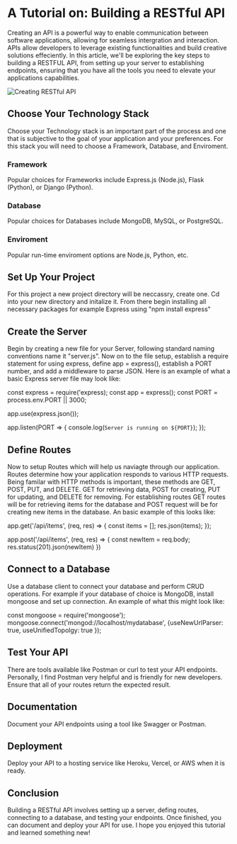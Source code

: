 # A Tutorial on: Building a RESTful API

Creating an API is a powerful way to enable communication between software applications, allowing for seamless intergration and interaction. APIs allow developers to leverage existing functionalities and build creative solutions effeciently. In this article, we'll be exploring the key steps to building a RESTFUL API, from setting up your server to establishing endpoints, ensuring that you have all the tools you need to elevate your applications capabilities.

![Creating RESTful API](../components/rest-api.avif)

## Choose Your Technology Stack

Choose your Technology stack is an important part of the process and one that is subjective to the goal of your application and your preferences. For this stack you will need to choose a Framework, Database, and Enviroment.

### Framework

Popular choices for Frameworks include Express.js (Node.js), Flask (Python), or Django (Python).

### Database

Popular choices for Databases include MongoDB, MySQL, or PostgreSQL.

### Enviroment

Popular run-time enviroment options are Node.js, Python, etc.

## Set Up Your Project

For this project a new project directory will be neccassry, create one. Cd into your new directory and initalize it. From there begin installing all necessary packages for example Express using "npm install express"

## Create the Server

Begin by creating a new file for your Server, following standard naming conventions name it "server.js". Now on to the file setup, establish a require statement for using express, define app = express(), establish a PORT number, and add a middleware to parse JSON. Here is an example of what a basic Express server file may look like:

const express = require('express);
const app = express();
const PORT = process.env.PORT || 3000;

app.use(express.json());

app.listen(PORT => {
console.log(`Server is running on ${PORT}`);
});

## Define Routes

Now to setup Routes which will help us naviagte through our application. Routes determine how your application responds to various HTTP requests. Being familar with HTTP methods is important, these methods are GET, POST, PUT, and DELETE. GET for retrieving data, POST for creating, PUT for updating, and DELETE for removing. For establishing routes GET routes will be for retrieving items for the database and POST request will be for creating new items in the database. An basic example of this looks like:

app.get('/api/items', (req, res) => {
const items = [];
res.json(items);
});

app.post('/api/items', (req, res) => {
const newItem = req.body;
res.status(201).json(newItem)
})

## Connect to a Database

Use a database client to connect your database and perform CRUD operations. For example if your database of choice is MongoDB, install mongoose and set up connection. An example of what this might look like:

const mongoose = require('mongoose');
mongoose.connect('mongod://localhost/mydatabase', {useNewUrlParser: true, useUnifiedTopolgy: true });

## Test Your API

There are tools available like Postman or curl to test your API endpoints. Personally, I find Postman very helpful and is friendly for new developers. Ensure that all of your routes return the expected result.

## Documentation

Document your API endpoints using a tool like Swagger or Postman.

## Deployment

Deploy your API to a hosting service like Heroku, Vercel, or AWS when it is ready.

## Conclusion

Building a RESTful API involves setting up a server, defing routes, connecting to a database, and testing your endpoints. Once finished, you can document and deploy your API for use. I hope you enjoyed this tutorial and learned something new!
